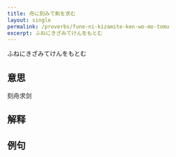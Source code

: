 ```yaml
---
title: 舟に刻みて剣を求む
layout: single
permalink: /proverbs/fune-ni-kizamite-ken-wo-mo-tomu
excerpt: ふねにきざみてけんをもとむ
---
```


ふねにきざみてけんをもとむ

## 意思

刻舟求剑

## 解释

## 例句

